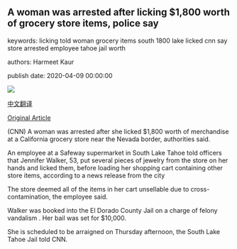 ## A woman was arrested after licking $1,800 worth of grocery store items, police say

keywords: licking told woman grocery items south 1800 lake licked cnn say store arrested employee tahoe jail worth

authors: Harmeet Kaur

publish date: 2020-04-09 00:00:00

![](https://cdn.cnn.com/cnnnext/dam/assets/200409121009-jennifer-walker-mugshot-super-tease.jpg)

[中文翻译](A%20woman%20was%20arrested%20after%20licking%20%241%2C800%20worth%20of%20grocery%20store%20items%2C%20police%20say_zh.md)

[Original Article](https://edition.cnn.com/2020/04/09/us/woman-licked-grocery-store-items-trnd/index.html)

(CNN) A woman was arrested after she licked $1,800 worth of merchandise at a California grocery store near the Nevada border, authorities said.

An employee at a Safeway supermarket in South Lake Tahoe told officers that Jennifer Walker, 53, put several pieces of jewelry from the store on her hands and licked them, before loading her shopping cart containing other store items, according to a news release from the city

The store deemed all of the items in her cart unsellable due to cross-contamination, the employee said.

Walker was booked into the El Dorado County Jail on a charge of felony vandalism . Her bail was set for $10,000.

She is scheduled to be arraigned on Thursday afternoon, the South Lake Tahoe Jail told CNN.